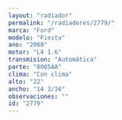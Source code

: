 ```yaml
---
layout: "radiador"
permalink: "/radiadores/2779/"
marca: "Ford"
modelo: "Fiesta"
ano: "2008"
motor: "L4 1.6"
transmision: "Automática"
parte: "8005AA"
clima: "Con clima"
alto: "22"
ancho: "14 3/16"
observaciones: ""
id: "2779"
---
```


